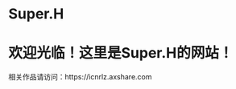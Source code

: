 # Super.H
<html>
<head>
<meta charset="utf-8">
<title>菜鸟教程(runoob.com)</title>
</head>
<body>
    <h1>欢迎光临！这里是Super.H的网站！</h1>
    <p>相关作品请访问：https://icnrlz.axshare.com</p>
    
    
</body>
</html>
